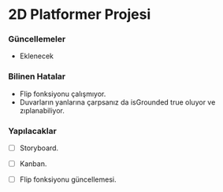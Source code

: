 # 2D Platformer Projesi

### Güncellemeler

* Eklenecek


### Bilinen Hatalar

* Flip fonksiyonu çalışmıyor.
* Duvarların yanlarına çarpsanız da isGrounded true oluyor ve zıplanabiliyor.


### Yapılacaklar
- [ ] Storyboard.
- [ ] Kanban.
- [ ] Flip fonksiyonu güncellemesi. 

